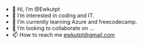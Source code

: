 - 👋 Hi, I’m @Ewkutpt
- 👀 I’m interested in coding and IT. 
- 🌱 I’m currently learning Azure and freecodecamp. 
- 💞️ I’m looking to collaborate on ...
- 📫 How to reach me ewkutpt@gmail.com

<!---
Ewkutpt/Ewkutpt is a ✨ special ✨ repository because its `README.md` (this file) appears on your GitHub profile.
You can click the Preview link to take a look at your changes.
--->
